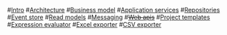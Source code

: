 #[Intro](intro.md)
#[Architecture](architecture.md)
#[Business model](domain_model.md)
#[Application services](application_services.md)
#[Repositories](repositories.md)
#[Event store](event_store.md)
#[Read models](read_models.md)
#[Messaging](messaging.md)
#[~~Web apis~~](intro.md)
#[Project templates](project_templates.md)
#[Expression evaluator](expression_evaluator.md)
#[Excel exporter](excel_exporter.md)
#[CSV exporter](csv_exporter.md)
